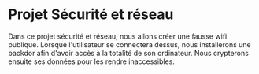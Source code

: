 Projet Sécurité et réseau 
=========================

Dans ce projet sécurité et réseau, nous allons créer une fausse wifi publique. Lorsque l'utilisateur se connectera dessus, nous installerons une backdor afin d'avoir accès à la totalité de son ordinateur. Nous crypterons ensuite ses données pour les rendre inaccessibles.
